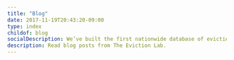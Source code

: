 ```yaml
---
title: "Blog"
date: 2017-11-19T20:43:20-09:00
type: index
childof: blog
socialDescription: We’ve built the first nationwide database of evictions.  
description: Read blog posts from The Eviction Lab.
---
```



